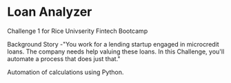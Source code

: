 # Loan Analyzer

Challenge 1 for Rice Univserity Fintech Bootcamp

Background Story -"You work for a lending startup engaged in microcredit loans. The company needs help valuing these loans. In this Challenge, you'll automate a process that does just that."

Automation of calculations using Python.
